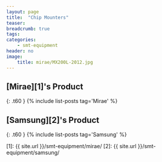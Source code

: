 ```yaml
---
layout: page
title:  "Chip Mounters"
teaser:
breadcrumb: true
tags:
categories:
    - smt-equipment
header: no
image:
    title: mirae/MX200L-2012.jpg
---
```


<!--more-->

<!--
###[Mirae][10]

1. [MX400 2012][11]
2. [MX400 2010][12]
3. [MX200L 2012][13]
4. [MX400L 2011][14]
5. [MX400LP 2009][15]

###[Samsung][20]

1. [SM482 2012][21]
2. [SM411 2010][22]
3. [SM321 2007][23]
4. [SM320 2005][24]
5. [CP45FV 2002][25]
6. [CP45F 2002][26]
7. [CP45FS Neo 2005][27]
8. [CP45FV Neo 2006][28]
9. [CP45FV Neo 2005][29]

[10]: {{ site.url }}/smt-equipment/mirae/

[11]: {{ site.url }}/smt-equipment/mirae/mx400-2012/
[12]: {{ site.url }}/smt-equipment/mirae/mx400-2010/
[13]: {{ site.url }}/smt-equipment/mirae/mx200l-2012/
[14]: {{ site.url }}/smt-equipment/mirae/mx400l-2011/
[15]: {{ site.url }}/smt-equipment/mirae/mx400lp-2009/

[20]: {{ site.url }}/smt-equipment/samsung/

[21]: {{ site.url }}/smt-equipment/samsung/sm482-2012/
[22]: {{ site.url }}/smt-equipment/samsung/sm411-2010/
[23]: {{ site.url }}/smt-equipment/samsung/sm321-2007/
[24]: {{ site.url }}/smt-equipment/samsung/sm320-2005/
[25]: {{ site.url }}/smt-equipment/samsung/cp45fv-2002/
[26]: {{ site.url }}/smt-equipment/samsung/cp45f-2002/
[27]: {{ site.url }}/smt-equipment/samsung/cp45fs-neo-2005/
[28]: {{ site.url }}/smt-equipment/samsung/cp45fv-neo-2006/
[29]: {{ site.url }}/smt-equipment/samsung/cp45fv-neo-2005/
-->

## [Mirae][1]'s Product
{: .t60 }
{% include list-posts tag='Mirae' %}

## [Samsung][2]'s Product
{: .t60 }
{% include list-posts tag='Samsung' %}

[1]: {{ site.url }}/smt-equipment/mirae/
[2]: {{ site.url }}/smt-equipment/samsung/
